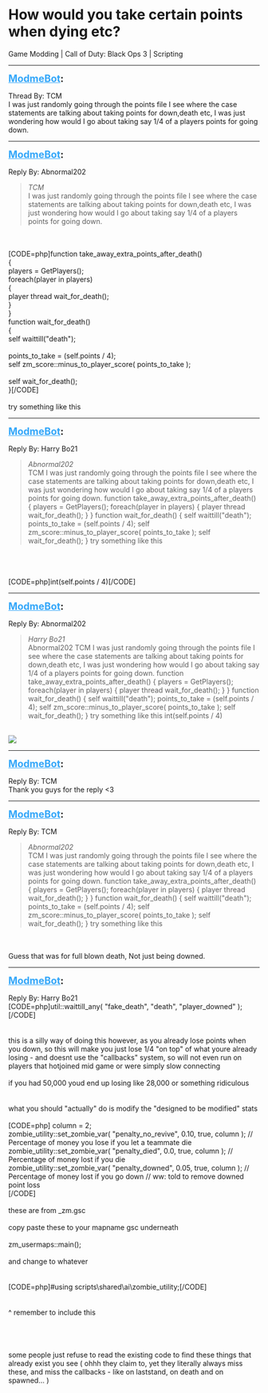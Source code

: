 # How would you take certain points when dying etc?
Game Modding | Call of Duty: Black Ops 3 | Scripting

---
<strong style="font-size: 1.4em;"><span style="text-decoration: underline;text-decoration-color: #34a7f9;"><span style="color:#34a7f9;">ModmeBot</span></span>:</strong>

<p>Thread By: TCM<br />I was just randomly going through the points file I see where the case statements are talking about taking points for down,death etc, I was just wondering how would I go about taking say 1/4 of a players points for going down.</p>

---
<strong style="font-size: 1.4em;"><span style="text-decoration: underline;text-decoration-color: #34a7f9;"><span style="color:#34a7f9;">ModmeBot</span></span>:</strong>

<p>Reply By: Abnormal202<br /><blockquote><em>TCM</em><br />I was just randomly going through the points file I see where the case statements are talking about taking points for down,death etc, I was just wondering how would I go about taking say 1/4 of a players points for going down.</blockquote><br /> <br />[CODE=php]function take_away_extra_points_after_death()<br />{<br />	players = GetPlayers();<br />	foreach(player in players)<br />	{<br />		player thread wait_for_death();<br />	}<br />}<br />function wait_for_death()<br />{<br />	self waittill(&quot;death&quot;);<br /><br />	points_to_take = (self.points / 4);<br />	self zm_score::minus_to_player_score( points_to_take );<br /><br />	self wait_for_death();<br />}[/CODE]<br /> <br />try something like this</p>

---
<strong style="font-size: 1.4em;"><span style="text-decoration: underline;text-decoration-color: #34a7f9;"><span style="color:#34a7f9;">ModmeBot</span></span>:</strong>

<p>Reply By: Harry Bo21<br /><blockquote><em>Abnormal202</em><br />TCM I was just randomly going through the points file I see where the case statements are talking about taking points for down,death etc, I was just wondering how would I go about taking say 1/4 of a players points for going down.   function take_away_extra_points_after_death() { players = GetPlayers(); foreach(player in players) { player thread wait_for_death(); } } function wait_for_death() { self waittill(&quot;death&quot;); points_to_take = (self.points / 4); self zm_score::minus_to_player_score( points_to_take ); self wait_for_death(); }   try something like this</blockquote><br /> <br /> <br />[CODE=php]int(self.points / 4)[/CODE]</p>

---
<strong style="font-size: 1.4em;"><span style="text-decoration: underline;text-decoration-color: #34a7f9;"><span style="color:#34a7f9;">ModmeBot</span></span>:</strong>

<p>Reply By: Abnormal202<br /><blockquote><em>Harry Bo21</em><br />Abnormal202 TCM I was just randomly going through the points file I see where the case statements are talking about taking points for down,death etc, I was just wondering how would I go about taking say 1/4 of a players points for going down.   function take_away_extra_points_after_death() { players = GetPlayers(); foreach(player in players) { player thread wait_for_death(); } } function wait_for_death() { self waittill(&quot;death&quot;); points_to_take = (self.points / 4); self zm_score::minus_to_player_score( points_to_take ); self wait_for_death(); }   try something like this     int(self.points / 4)</blockquote><br /> <img style="max-width: 500px;" src="https://i.imgur.com/EivWnTn.jpg"></p>

---
<strong style="font-size: 1.4em;"><span style="text-decoration: underline;text-decoration-color: #34a7f9;"><span style="color:#34a7f9;">ModmeBot</span></span>:</strong>

<p>Reply By: TCM<br />Thank you guys for the reply &lt;3</p>

---
<strong style="font-size: 1.4em;"><span style="text-decoration: underline;text-decoration-color: #34a7f9;"><span style="color:#34a7f9;">ModmeBot</span></span>:</strong>

<p>Reply By: TCM<br /><blockquote><em>Abnormal202</em><br />TCM I was just randomly going through the points file I see where the case statements are talking about taking points for down,death etc, I was just wondering how would I go about taking say 1/4 of a players points for going down.   function take_away_extra_points_after_death() { players = GetPlayers(); foreach(player in players) { player thread wait_for_death(); } } function wait_for_death() { self waittill(&quot;death&quot;); points_to_take = (self.points / 4); self zm_score::minus_to_player_score( points_to_take ); self wait_for_death(); }   try something like this</blockquote><br /> <br />Guess that was for full blown death, Not just being downed.</p>

---
<strong style="font-size: 1.4em;"><span style="text-decoration: underline;text-decoration-color: #34a7f9;"><span style="color:#34a7f9;">ModmeBot</span></span>:</strong>

<p>Reply By: Harry Bo21<br />[CODE=php]util::waittill_any( &quot;fake_death&quot;, &quot;death&quot;, &quot;player_downed&quot; );[/CODE]<br /> <br /> <br />this is a silly way of doing this however, as you already lose points when you down, so this will make you just lose 1/4 &quot;on top&quot; of what youre already losing - and doesnt use the &quot;callbacks&quot; system, so will not even run on players that hotjoined mid game or were simply slow connecting<br /> <br />if you had 50,000 youd end up losing like 28,000 or something ridiculous<br /> <br /> <br />what you should &quot;actually&quot; do is modify the &quot;designed to be modified&quot; stats<br /> <br />[CODE=php]	column = 2;<br />	zombie_utility::set_zombie_var( &quot;penalty_no_revive&quot;, 				0.10, 	true,	column );	// Percentage of money you lose if you let a teammate die<br />	zombie_utility::set_zombie_var( &quot;penalty_died&quot;,						0.0, 	true,	column );	// Percentage of money lost if you die<br />	zombie_utility::set_zombie_var( &quot;penalty_downed&quot;, 					0.05, 	true,	column );	// Percentage of money lost if you go down // ww: told to remove downed point loss<br />[/CODE]<br /> <br />these are from _zm.gsc<br /> <br />copy paste these to your mapname gsc underneath<br /> <br />zm_usermaps::main();<br /> <br />and change to whatever<br /> <br /> <br />[CODE=php]#using scripts\shared\ai\zombie_utility;[/CODE]<br /> <br /> <br />^ remember to include this<br /> <br /> <br /> <br /> <br />some people just refuse to read the existing code to find these things that already exist you see ( ohhh they claim to, yet they literally always miss these, and miss the callbacks - like on laststand, on death and on spawned... )</p>
